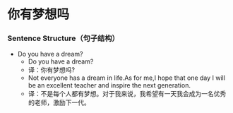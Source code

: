 # 你有梦想吗

### Sentence Structure（句子结构）

- Do you have a dream?
  - Do you have a dream?
  - 译：你有梦想吗?
  - Not everyone has a dream in life.As for me,I hope that one day I will be an excellent teacher and inspire the next generation.
  - 译：不是每个人都有梦想。对于我来说，我希望有一天我会成为一名优秀的老师，激励下一代。
